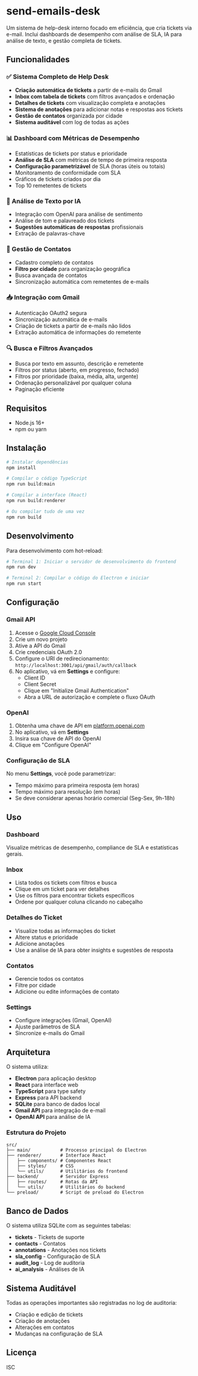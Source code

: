 # send-emails-desk

Um sistema de help-desk interno focado em eficiência, que cria tickets via e-mail. Inclui dashboards de desempenho com análise de SLA, IA para análise de texto, e gestão completa de tickets.

## Funcionalidades

### ✅ Sistema Completo de Help Desk
- **Criação automática de tickets** a partir de e-mails do Gmail
- **Inbox com tabela de tickets** com filtros avançados e ordenação
- **Detalhes de tickets** com visualização completa e anotações
- **Sistema de anotações** para adicionar notas e respostas aos tickets
- **Gestão de contatos** organizada por cidade
- **Sistema auditável** com log de todas as ações

### 📊 Dashboard com Métricas de Desempenho
- Estatísticas de tickets por status e prioridade
- **Análise de SLA** com métricas de tempo de primeira resposta
- **Configuração parametrizável** de SLA (horas úteis ou totais)
- Monitoramento de conformidade com SLA
- Gráficos de tickets criados por dia
- Top 10 remetentes de tickets

### 🤖 Análise de Texto por IA
- Integração com OpenAI para análise de sentimento
- Análise de tom e palavreado dos tickets
- **Sugestões automáticas de respostas** profissionais
- Extração de palavras-chave

### 👥 Gestão de Contatos
- Cadastro completo de contatos
- **Filtro por cidade** para organização geográfica
- Busca avançada de contatos
- Sincronização automática com remetentes de e-mails

### 📥 Integração com Gmail
- Autenticação OAuth2 segura
- Sincronização automática de e-mails
- Criação de tickets a partir de e-mails não lidos
- Extração automática de informações do remetente

### 🔍 Busca e Filtros Avançados
- Busca por texto em assunto, descrição e remetente
- Filtros por status (aberto, em progresso, fechado)
- Filtros por prioridade (baixa, média, alta, urgente)
- Ordenação personalizável por qualquer coluna
- Paginação eficiente

## Requisitos

- Node.js 16+
- npm ou yarn

## Instalação

```bash
# Instalar dependências
npm install

# Compilar o código TypeScript
npm run build:main

# Compilar a interface (React)
npm run build:renderer

# Ou compilar tudo de uma vez
npm run build
```

## Desenvolvimento

Para desenvolvimento com hot-reload:

```bash
# Terminal 1: Iniciar o servidor de desenvolvimento do frontend
npm run dev

# Terminal 2: Compilar o código do Electron e iniciar
npm run start
```

## Configuração

### Gmail API

1. Acesse o [Google Cloud Console](https://console.cloud.google.com/)
2. Crie um novo projeto
3. Ative a API do Gmail
4. Crie credenciais OAuth 2.0
5. Configure o URI de redirecionamento: `http://localhost:3001/api/gmail/auth/callback`
6. No aplicativo, vá em **Settings** e configure:
   - Client ID
   - Client Secret
   - Clique em "Initialize Gmail Authentication"
   - Abra a URL de autorização e complete o fluxo OAuth

### OpenAI

1. Obtenha uma chave de API em [platform.openai.com](https://platform.openai.com/)
2. No aplicativo, vá em **Settings**
3. Insira sua chave de API do OpenAI
4. Clique em "Configure OpenAI"

### Configuração de SLA

No menu **Settings**, você pode parametrizar:
- Tempo máximo para primeira resposta (em horas)
- Tempo máximo para resolução (em horas)
- Se deve considerar apenas horário comercial (Seg-Sex, 9h-18h)

## Uso

### Dashboard
Visualize métricas de desempenho, compliance de SLA e estatísticas gerais.

### Inbox
- Lista todos os tickets com filtros e busca
- Clique em um ticket para ver detalhes
- Use os filtros para encontrar tickets específicos
- Ordene por qualquer coluna clicando no cabeçalho

### Detalhes do Ticket
- Visualize todas as informações do ticket
- Altere status e prioridade
- Adicione anotações
- Use a análise de IA para obter insights e sugestões de resposta

### Contatos
- Gerencie todos os contatos
- Filtre por cidade
- Adicione ou edite informações de contato

### Settings
- Configure integrações (Gmail, OpenAI)
- Ajuste parâmetros de SLA
- Sincronize e-mails do Gmail

## Arquitetura

O sistema utiliza:
- **Electron** para aplicação desktop
- **React** para interface web
- **TypeScript** para type safety
- **Express** para API backend
- **SQLite** para banco de dados local
- **Gmail API** para integração de e-mail
- **OpenAI API** para análise de IA

### Estrutura do Projeto

```
src/
├── main/           # Processo principal do Electron
├── renderer/       # Interface React
│   ├── components/ # Componentes React
│   ├── styles/     # CSS
│   └── utils/      # Utilitários do frontend
├── backend/        # Servidor Express
│   ├── routes/     # Rotas da API
│   └── utils/      # Utilitários do backend
└── preload/        # Script de preload do Electron
```

## Banco de Dados

O sistema utiliza SQLite com as seguintes tabelas:
- **tickets** - Tickets de suporte
- **contacts** - Contatos
- **annotations** - Anotações nos tickets
- **sla_config** - Configuração de SLA
- **audit_log** - Log de auditoria
- **ai_analysis** - Análises de IA

## Sistema Auditável

Todas as operações importantes são registradas no log de auditoria:
- Criação e edição de tickets
- Criação de anotações
- Alterações em contatos
- Mudanças na configuração de SLA

## Licença

ISC
